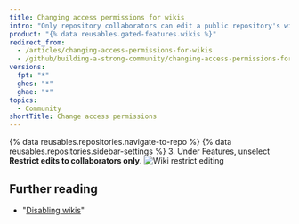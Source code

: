 ```yaml
---
title: Changing access permissions for wikis
intro: "Only repository collaborators can edit a public repository's wiki by default, but you can allow anyone with a {% data variables.product.product_name %} account to edit your wiki."
product: "{% data reusables.gated-features.wikis %}"
redirect_from:
  - /articles/changing-access-permissions-for-wikis
  - /github/building-a-strong-community/changing-access-permissions-for-wikis
versions:
  fpt: "*"
  ghes: "*"
  ghae: "*"
topics:
  - Community
shortTitle: Change access permissions
---
```


{% data reusables.repositories.navigate-to-repo %}
{% data reusables.repositories.sidebar-settings %} 3. Under Features, unselect **Restrict edits to collaborators only**.
![Wiki restrict editing](/assets/images/help/wiki/wiki_restrict_editing.png)

## Further reading

- "[Disabling wikis](/communities/documenting-your-project-with-wikis/disabling-wikis)"
